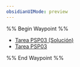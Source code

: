 ```yaml
---
obsidianUIMode: preview
---
```

%% Begin Waypoint %%
- [Tarea PSP03 (Solución)](./Tarea%20PSP03%20(Soluci%C3%B3n).md)
- [Tarea PSP03](./Tarea%20PSP03.md)

%% End Waypoint %%